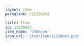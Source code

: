 ```yaml
---
layout: item
permalink: /11220043

title: Item
id: 11220043
item_name: 'Unknown'
icon_url: 'item/icon/11220043.png'
---
```


